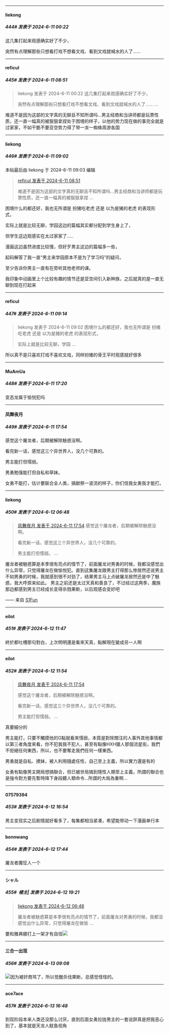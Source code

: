 ﻿
*****

####  liekong  
##### 444#       发表于 2024-6-11 00:22

这几集打起来观感确实好了不少，

突然有点理解那些只想看打戏不想看文戏、看到文戏就喊水的人了......


*****

####  reficul  
##### 445#       发表于 2024-6-11 08:51

<blockquote>liekong 发表于 2024-6-11 00:22
这几集打起来观感确实好了不少，

突然有点理解那些只想看打戏不想看文戏、看到文戏就喊水的人了...... ...</blockquote>
难道不是因为这部的文字真的无聊且不知所谓吗…男主经商和当讲师都是玩票性质，还一直一幅真的被狠狠拿捏处于困境的样子，以他的势力现在做的事完全就是过家家，不如干脆不要亚空势力得了带一龙一蜘蛛周游各国


*****

####  liekong  
##### 446#       发表于 2024-6-11 09:02

 本帖最后由 liekong 于 2024-6-11 09:03 编辑 
<blockquote><a href="httphttps://bbs.saraba1st.com/2b/forum.php?mod=redirect&amp;goto=findpost&amp;pid=65189985&amp;ptid=2013567" target="_blank">reficul 发表于 2024-6-11 08:51</a>

难道不是因为这部的文字真的无聊且不知所谓吗…男主经商和当讲师都是玩票性质，还一直一幅真的被狠狠拿捏 ...</blockquote>
困境什么的都还好，我也无所谓是 扮猪吃老虎 还是 以为是猪的老虎 的表现形式，

实际上就是比较无聊，学园这边的篇幅其实都分配到学生身上了，

但学生这边观感实在太过家家了.....

漫画这边虽然进度比较慢，但好歹男主这边的篇幅多一些，

起码解答了我一直“男主来学园原本不是为了学习吗”的疑问，

至少告诉你男主一直有在旁听其他老师的课。

我印象中动画里上个比较有趣的情节还是亚空间引入新种族，之后就真的是一直无聊到现在打起来


*****

####  reficul  
##### 447#       发表于 2024-6-11 09:14

<blockquote>liekong 发表于 2024-6-11 09:02
困境什么的都还好，我也无所谓是 扮猪吃老虎 还是 以为是猪的老虎 的表现形式，

实际上就是比较无聊，学园 ...</blockquote>
所以真不是只喜欢打戏不喜欢文戏，同样扮猪的骨王平时观感就好很多


*****

####  MuAmUa  
##### 448#       发表于 2024-6-11 17:20

变态龙属于愉悦犯吗


*****

####  凤舞夜月  
##### 449#       发表于 2024-6-11 17:54

感觉这个屠龙者，后期被解除魅惑没啊。

看完新一话，感觉这三个异世界人，没几个可靠的。

男主能打但懦弱。

男勇勉强能打但自私和草妹。

女勇不能打，估计要联合全人类，搞献祭一波流的样子，你们信我女勇我才能打。


*****

####  liekong  
##### 450#       发表于 2024-6-12 06:48

<blockquote><a href="httphttps://bbs.saraba1st.com/2b/forum.php?mod=redirect&amp;goto=findpost&amp;pid=65197827&amp;ptid=2013567" target="_blank">凤舞夜月 发表于 2024-6-11 17:54</a>
感觉这个屠龙者，后期被解除魅惑没啊。

看完新一话，感觉这三个异世界人，没几个可靠的。

男主能打但懦弱。 ...</blockquote>
屠龙者被魅惑算是本季很有亮点的情节了，前面屠龙对男勇的时候，我都没感觉出什么异常，只觉得屠龙在做愉悦犯。直到这集屠龙跟男主打得那么惨居然还说男主不如男勇的时候，我就感到很不对劲了，结果男主马上点破屠龙居然还是中了魅惑，我大呼原来如此。
男主之前还是太过天真和善良了，不过经过这两季，魔族那边都感到男主已经成长变得杀戮果断，以后观感会变好吧

—— 来自 [S1Fun](https://s1fun.koalcat.com)


*****

####  eilot  
##### 451#       发表于 2024-6-12 11:47

終於都吐槽那句對白，上次明明還是看來天真，點解現在變成另一人啊


*****

####  eilot  
##### 452#       发表于 2024-6-12 11:54

<blockquote><a href="httphttps://bbs.saraba1st.com/2b/forum.php?mod=redirect&amp;goto=findpost&amp;pid=65197827&amp;ptid=2013567" target="_blank">凤舞夜月 发表于 2024-6-11 17:54</a>

感觉这个屠龙者，后期被解除魅惑没啊。

看完新一话，感觉这三个异世界人，没几个可靠的。

男主能打但懦弱。 ...</blockquote>
真要細分的

男主能打，只要不觸摸他的G點就看來懦弱，本質是對除關注的人事外其他事情都以第三者角度來看，你不犯我我不犯人，甚至有點像HXH獵人那個流星街，我們不拒絕任何東西，所以，也不要奪走我們任何一樣東西。

男勇就是自私、撩妹，被人利用隨處任性，自己至上主義，所以實力還是有的

女勇有點像男主開局想搞聯合，但已被世局搞到隱性人類至上主義，所謂的聯合也是強令對方要先暫時降下身段聽人類命令...所謂的大局為重啊...


*****

####  07579394  
##### 453#       发表于 2024-6-12 16:54

男主变现实之后剧情就好看多了，每集都相当紧凑，希望能带动一下漫画单行本


*****

####  bonnwang  
##### 454#       发表于 2024-6-12 17:44

屠龙者魔怔人一个


*****

####  シャル  
##### 455#         楼主| 发表于 2024-6-12 19:21

<blockquote><a href="httphttps://bbs.saraba1st.com/2b/forum.php?mod=redirect&amp;goto=findpost&amp;pid=65202750&amp;ptid=2013567" target="_blank">liekong 发表于 2024-6-12 06:48</a>

屠龙者被魅惑算是本季很有亮点的情节了，前面屠龙对男勇的时候，我都没感觉出什么异常，只觉得屠龙在做愉 ...</blockquote>
要和雅典娜打上一架才有自信<img src="https://static.saraba1st.com/image/smiley/face2017/037.png" referrerpolicy="no-referrer">


*****

####  三合一出现  
##### 456#       发表于 2024-6-13 09:08

<img src="https://static.saraba1st.com/image/smiley/face2017/067.png" referrerpolicy="no-referrer">因为被奸商骂了，所以觉醒杀伐果断，总感觉怪怪的。


*****

####  ace7ace  
##### 457#       发表于 2024-6-13 16:48

到现阶段本来人类还没那么讨厌，直到后面女勇拉拢男主的一套说辞真是把我恶心到了，基本就是天龙人鱿鱼视角

